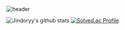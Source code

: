 ![header](https://capsule-render.vercel.app/api?type=waving&color=3CB371&fontColor=92A8D1&fontAlignY=45&height=220&section=header&text=LEE%20JINKYU&fontSize=40)

![Jindoryy's github stats](https://github-readme-stats.vercel.app/api?username=Jindoryy&show_icons=true)
[![Solved.ac Profile](http://mazassumnida.wtf/api/v2/generate_badge?boj=wlsrb7577)](https://solved.ac/wlsrb7577/)
